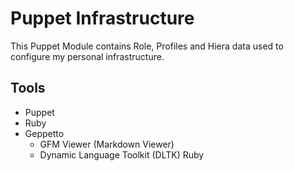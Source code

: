 # Puppet Infrastructure #

This Puppet Module contains Role, Profiles and Hiera data used to configure my
personal infrastructure.

## Tools ##

* Puppet
* Ruby
* Geppetto
	* GFM Viewer (Markdown Viewer)
	* Dynamic Language Toolkit (DLTK) Ruby
